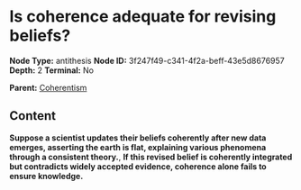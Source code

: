# Is coherence adequate for revising beliefs?

**Node Type:** antithesis
**Node ID:** 3f247f49-c341-4f2a-beff-43e5d8676957
**Depth:** 2
**Terminal:** No

**Parent:** [Coherentism](coherentism.md)

## Content

**Suppose a scientist updates their beliefs coherently after new data emerges, asserting the earth is flat, explaining various phenomena through a consistent theory.**, **If this revised belief is coherently integrated but contradicts widely accepted evidence, coherence alone fails to ensure knowledge.**
